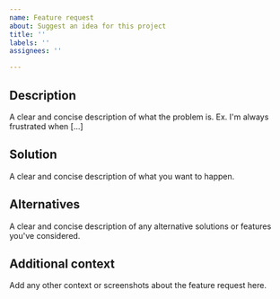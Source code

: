 ```yaml
---
name: Feature request
about: Suggest an idea for this project
title: ''
labels: ''
assignees: ''

---
```


## Description
A clear and concise description of what the problem is. Ex. I'm always frustrated when [...]

## Solution
A clear and concise description of what you want to happen.

## Alternatives
A clear and concise description of any alternative solutions or features you've considered.

## Additional context
Add any other context or screenshots about the feature request here.